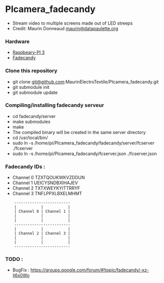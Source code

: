 
# PIcamera_fadecandy
 - Stream video to multiple screens made out of LED streeps
 - Credit: Maurin Donneaud maurin@datapaulette.org

### Hardware
 - [Raspbeary-PI 3](https://www.raspberrypi.org)
 - [Fadecandy](https://github.com/scanlime/fadecandy)

### Clone this repository
 - git clone git@github.com:MaurinElectroTextile/PIcamera_fadecandy.git
 - git submodule init
 - git submodule update

### Compiling/installing fadecandy serveur
 - cd fadecandy/server
 - make submodules
 - make
 - The compiled binary will be created in the same server directory
 - cd /usr/local/bin/
 - sudo ln -s /home/pi/PIcamera_fadecandy/fadecandy/server/fcserver ./fcserver
 - sudo ln -s /home/pi/PIcamera_fadecandy/fcserver.json ./fcserver.json

### Fadecandy IDs :
 - Channel 0  TZXTQOUKWKVZDDUN
 - Channel 1  UEICYSNDBXIHAJEV
 - Channel 2  TXTXWEYKYITTRRYF
 - Channel 3  TNFLPPXLBXELMHMT

~~~~
	-------------------------
	|           |           |
	| Channel 0 | Channel 1 |
	|           |           |
	|           |           |
	-------------------------
	|           |           |
	| Channel 2 | Channel 3 |
	|           |           |
	|           |           |
	-------------------------
~~~~

### TODO :
 - BugFix : https://groups.google.com/forum/#!topic/fadecandy/-xz-Ij6x0Wo
